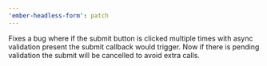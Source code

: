 ```yaml
---
'ember-headless-form': patch
---
```


Fixes a bug where if the submit button is clicked multiple times with async validation present the submit callback would trigger. Now if there is pending validation the submit will be cancelled to avoid extra calls.
